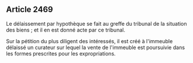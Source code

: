 Article 2469
----
Le délaissement par hypothèque se fait au greffe du tribunal de la situation des
biens ; et il en est donné acte par ce tribunal.

Sur la pétition du plus diligent des intéressés, il est créé à l'immeuble
délaissé un curateur sur lequel la vente de l'immeuble est poursuivie dans les
formes prescrites pour les expropriations.
